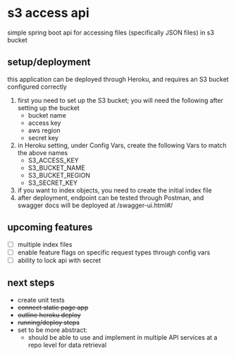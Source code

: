 # s3 access api #
simple spring boot api for accessing files (specifically JSON files) in s3 bucket

## setup/deployment ##
this application can be deployed through Heroku, and requires an S3 bucket configured correctly
1. first you need to set up the S3 bucket; you will need the following after setting up the bucket
    - bucket name
    - access key
    - aws region
    - secret key
1. in Heroku setting, under Config Vars, create the following Vars to match the above names
    - S3_ACCESS_KEY
    - S3_BUCKET_NAME
    - S3_BUCKET_REGION
    - S3_SECRET_KEY
1. if you want to index objects, you need to create the initial index file
1. after deployment, endpoint can be tested through Postman, and swagger docs will be deployed at /swagger-ui.html#/

## upcoming features ##
- [ ] multiple index files
- [ ] enable feature flags on specific request types through config vars
- [ ] ability to lock api with secret

## next steps ##
- create unit tests
- <del>connect static page app</del>
- <del>outline heroku deploy</del>
- <del>running/deploy steps</del>
- set to be more abstract:
  - should be able to use and implement in multiple API services at a repo level for data retrieval

